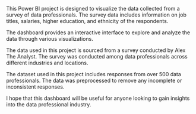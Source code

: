 This Power BI project is designed to visualize the data collected from a survey of data professionals. The survey data includes information on job titles, salaries, higher education, and ethnicity of the respondents.

The dashboard provides an interactive interface to explore and analyze the data through various visualizations.

The data used in this project is sourced from a survey conducted by Alex The Analyst. The survey was conducted among data professionals across different industries and locations.

The dataset used in this project includes responses from over 500 data professionals. The data was preprocessed to remove any incomplete or inconsistent responses.


I hope that this dashboard will be useful for anyone looking to gain insights into the data professional industry.
